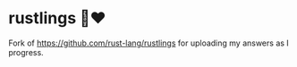 <div class="oranda-hide">

# rustlings 🦀❤️

</div>

Fork of https://github.com/rust-lang/rustlings for uploading my answers as I progress.
